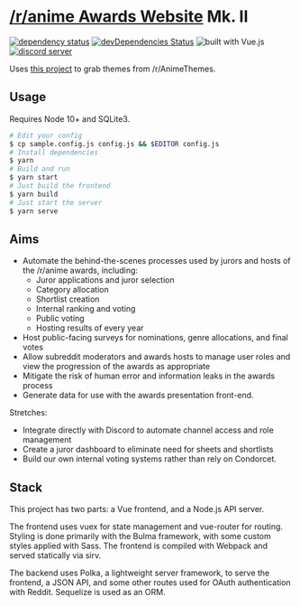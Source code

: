 # [/r/anime Awards Website](https://animeawards.moe/) Mk. II

[![dependency status](https://img.shields.io/david/Geo1088/awards-nomination-mkii.svg)](https://david-dm.org/geo1088/awards-nomination-mkii)
[![devDependencies Status](https://david-dm.org/geo1088/awards-nomination-mkii/dev-status.svg)](https://david-dm.org/geo1088/awards-nomination-mkii?type=dev)
![built with Vue.js](https://img.shields.io/badge/built_with_Vue.js-4FC08D.svg?logo=vue.js&logoColor=fff) [![discord server](https://img.shields.io/discord/682788356265869322.svg)](https://discord.gg/27YaM6W)

Uses [this project](https://github.com/JoseiToAoiTori/animethemes-scraper) to grab themes from /r/AnimeThemes.

## Usage

Requires Node 10+ and SQLite3.

```bash
# Edit your config
$ cp sample.config.js config.js && $EDITOR config.js
# Install dependencies
$ yarn
# Build and run
$ yarn start
# Just build the frontend
$ yarn build
# Just start the server
$ yarn serve
```

## Aims

- Automate the behind-the-scenes processes used by jurors and hosts of the /r/anime awards, including:
	- Juror applications and juror selection
	- Category allocation
	- Shortlist creation
	- Internal ranking and voting
	- Public voting
	- Hosting results of every year
- Host public-facing surveys for nominations, genre allocations, and final votes
- Allow subreddit moderators and awards hosts to manage user roles and view the progression of the awards as appropriate
- Mitigate the risk of human error and information leaks in the awards process
- Generate data for use with the awards presentation front-end.

Stretches:

- Integrate directly with Discord to automate channel access and role management
- Create a juror dashboard to eliminate need for sheets and shortlists
- Build our own internal voting systems rather than rely on Condorcet.

## Stack

This project has two parts: a Vue frontend, and a Node.js API server.

The frontend uses vuex for state management and vue-router for routing. Styling is done primarily with the Bulma framework, with some custom styles applied with Sass. The frontend is compiled with Webpack and served statically via sirv.

The backend uses Polka, a lightweight server framework, to serve the frontend, a JSON API, and some other routes used for OAuth authentication with Reddit. Sequelize is used as an ORM.
